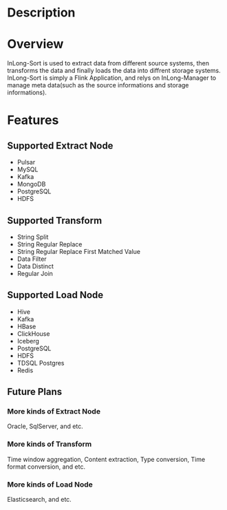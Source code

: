 # Description

# Overview

InLong-Sort is used to extract data from different source systems, then transforms the data and finally loads the data
into diffrent storage systems.
InLong-Sort is simply a Flink Application, and relys on InLong-Manager to manage meta data(such as the source
informations and storage informations).

# Features

## Supported Extract Node

- Pulsar
- MySQL
- Kafka
- MongoDB
- PostgreSQL
- HDFS

## Supported Transform

- String Split
- String Regular Replace
- String Regular Replace First Matched Value
- Data Filter
- Data Distinct
- Regular Join

## Supported Load Node

- Hive
- Kafka
- HBase
- ClickHouse
- Iceberg
- PostgreSQL
- HDFS
- TDSQL Postgres
- Redis 

## Future Plans

### More kinds of Extract Node

Oracle, SqlServer, and etc.

### More kinds of Transform

Time window aggregation, Content extraction, Type conversion, Time format conversion, and etc.

### More kinds of Load Node

Elasticsearch, and etc.
